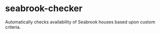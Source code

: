 # seabrook-checker
Automatically checks availability of Seabrook houses based upon custom criteria.
